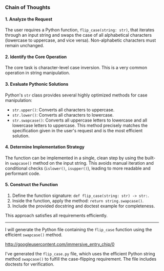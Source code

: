 ### Chain of Thoughts

#### 1. Analyze the Request
The user requires a Python function, `flip_case(string: str)`, that iterates through an input string and swaps the case of all alphabetical characters (lowercase to uppercase, and vice versa). Non-alphabetic characters must remain unchanged.

#### 2. Identify the Core Operation
The core task is character-level case inversion. This is a very common operation in string manipulation.

#### 3. Evaluate Pythonic Solutions
Python's `str` class provides several highly optimized methods for case manipulation:
* `str.upper()`: Converts all characters to uppercase.
* `str.lower()`: Converts all characters to lowercase.
* `str.swapcase()`: Converts all uppercase letters to lowercase and all lowercase letters to uppercase. This method precisely matches the specification given in the user's request and is the most efficient solution.

#### 4. Determine Implementation Strategy
The function can be implemented in a single, clean step by using the built-in `swapcase()` method on the input string. This avoids manual iteration and conditional checks (`islower()`, `isupper()`), leading to more readable and performant code.

#### 5. Construct the Function
1.  Define the function signature: `def flip_case(string: str) -> str:`.
2.  Inside the function, apply the method: `return string.swapcase()`.
3.  Include the provided docstring and doctest example for completeness.

This approach satisfies all requirements efficiently.

***

I will generate the Python file containing the `flip_case` function using the efficient `swapcase()` method.


http://googleusercontent.com/immersive_entry_chip/0

I've generated the `flip_case.py` file, which uses the efficient Python string method `swapcase()` to fulfill the case-flipping requirement. The file includes doctests for verification.